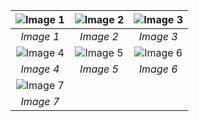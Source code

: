 | ![Image 1](https://github.com/user-attachments/assets/621caaed-c669-4b85-a925-19d109e2e025) | ![Image 2](https://github.com/user-attachments/assets/0649f6fc-5bfb-4b02-8855-9d69f1b6c6a9) | ![Image 3](https://github.com/user-attachments/assets/79834759-020f-4265-93d6-ba78b08887e7) |
| :-------------------------------------------------------------------------------------------------: | :-------------------------------------------------------------------------------------------------: | :-------------------------------------------------------------------------------------------------: |
|                                          _Image 1_                                          |                                          _Image 2_                                          |                                          _Image 3_                                          |
| ![Image 4](https://github.com/user-attachments/assets/b8328df1-0ded-44fb-9868-5d6af2886cb3) | ![Image 5](https://github.com/user-attachments/assets/8ab423ae-4b8d-4a78-95df-a91295898b91) | ![Image 6](https://github.com/user-attachments/assets/927ac1cb-b263-4a63-8f3a-c622b57f9325) |
|                                          _Image 4_                                          |                                          _Image 5_                                          |                                          _Image 6_                                          |
| ![Image 7](https://github.com/user-attachments/assets/be8fa359-bc72-46ad-858a-7f7077f50055) |  |  |
|                                          _Image 7_                                          |  |  |


